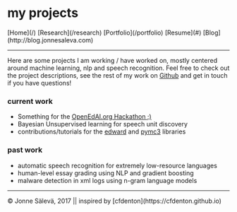 <div id='topheader'>

# my projects

</div>

<thead>

<tr>

  <td>[Home](/)</td>

  <td>[Research](/research)</td>

  <td>[Portfolio](/portfolio)</td>

  <td>[Resume](#)</td>

  <td>[Blog](http://blog.jonnesaleva.com)</td>

</tr>

</thead>

---

Here are some projects I am working / have worked on, mostly centered around machine learning, nlp and speech recognition. Feel free to check out the project descriptions, see the rest of my work on [Github](www.github.com/j0ma) and get in touch if you have questions!

### current work

- Something for the [OpenEdAI.org Hackathon ;)](www.opened.ai)
- Bayesian Unsupervised learning for speech unit discovery
- contributions/tutorials for the [edward](www.edwardlib.org) and [pymc3](https://pymc-devs.github.io/pymc3/) libraries

### past work

- automatic speech recognition for extremely low-resource languages
- human-level essay grading using NLP and gradient boosting
- malware detection in xml logs using n-gram language models

---

<tfoot>

<tr>

  <td>© Jonne Sälevä, 2017 || inspired by [cfdenton](https://cfdenton.github.io)</td>

</tr>

</tfoot>
